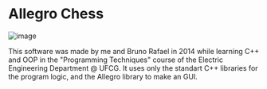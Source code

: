 # Allegro Chess

![image](https://user-images.githubusercontent.com/56853081/120970793-438cc500-c742-11eb-8662-8fc8d3357bc3.png)


This software was made by me and Bruno Rafael in 2014 while learning C++ and OOP in the "Programming Techniques" course of the Electric Engineering Department @ UFCG. It uses only the standart C++ libraries for the program logic, and the Allegro library to make an GUI.
